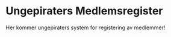 Ungepiraters Medlemsregister
===========================

Her kommer ungepiraters system for registering av medlemmer!
